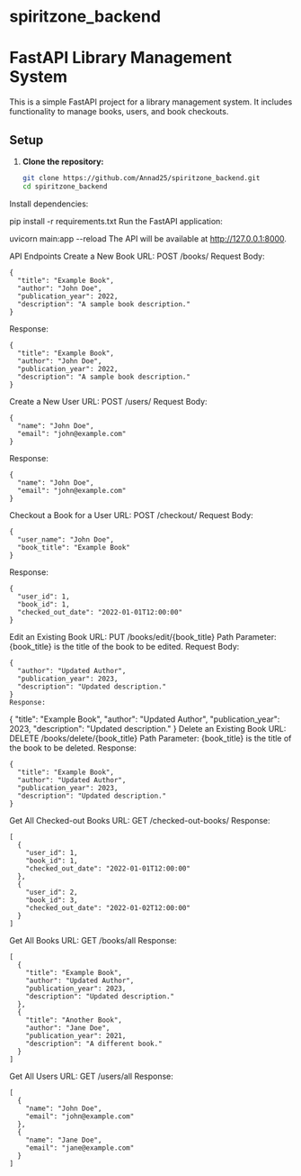 # spiritzone_backend
# FastAPI Library Management System

This is a simple FastAPI project for a library management system. It includes functionality to manage books, users, and book checkouts.

## Setup

1. **Clone the repository:**
   ```bash
   git clone https://github.com/Annad25/spiritzone_backend.git
   cd spiritzone_backend
Install dependencies:

pip install -r requirements.txt
Run the FastAPI application:

uvicorn main:app --reload
The API will be available at http://127.0.0.1:8000.

API Endpoints
Create a New Book
URL: POST /books/
Request Body:
```
{
  "title": "Example Book",
  "author": "John Doe",
  "publication_year": 2022,
  "description": "A sample book description."
}
```
Response:
```
{
  "title": "Example Book",
  "author": "John Doe",
  "publication_year": 2022,
  "description": "A sample book description."
}
```
Create a New User
URL: POST /users/
Request Body:
```
{
  "name": "John Doe",
  "email": "john@example.com"
}
```
Response:
```
{
  "name": "John Doe",
  "email": "john@example.com"
}
```
Checkout a Book for a User
URL: POST /checkout/
Request Body:
```
{
  "user_name": "John Doe",
  "book_title": "Example Book"
}
```
Response:
```
{
  "user_id": 1,
  "book_id": 1,
  "checked_out_date": "2022-01-01T12:00:00"
}
```
Edit an Existing Book
URL: PUT /books/edit/{book_title}
Path Parameter: {book_title} is the title of the book to be edited.
Request Body:
```
{
  "author": "Updated Author",
  "publication_year": 2023,
  "description": "Updated description."
}
Response:
```
{
  "title": "Example Book",
  "author": "Updated Author",
  "publication_year": 2023,
  "description": "Updated description."
}
Delete an Existing Book
URL: DELETE /books/delete/{book_title}
Path Parameter: {book_title} is the title of the book to be deleted.
Response:
```
{
  "title": "Example Book",
  "author": "Updated Author",
  "publication_year": 2023,
  "description": "Updated description."
}
```
Get All Checked-out Books
URL: GET /checked-out-books/
Response:
```
[
  {
    "user_id": 1,
    "book_id": 1,
    "checked_out_date": "2022-01-01T12:00:00"
  },
  {
    "user_id": 2,
    "book_id": 3,
    "checked_out_date": "2022-01-02T12:00:00"
  }
]
```
Get All Books
URL: GET /books/all
Response:
```
[
  {
    "title": "Example Book",
    "author": "Updated Author",
    "publication_year": 2023,
    "description": "Updated description."
  },
  {
    "title": "Another Book",
    "author": "Jane Doe",
    "publication_year": 2021,
    "description": "A different book."
  }
]
```
Get All Users
URL: GET /users/all
Response:
```
[
  {
    "name": "John Doe",
    "email": "john@example.com"
  },
  {
    "name": "Jane Doe",
    "email": "jane@example.com"
  }
]
```
```
